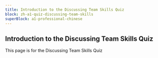 ```yaml
---
title: Introduction to the Discussing Team Skills Quiz
block: zh-a1-quiz-discussing-team-skills
superBlock: a1-professional-chinese
---
```


## Introduction to the Discussing Team Skills Quiz

This page is for the Discussing Team Skills Quiz
